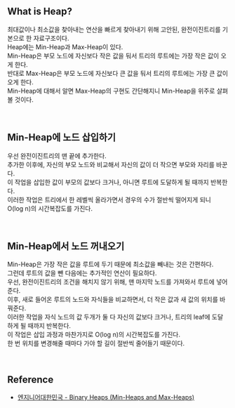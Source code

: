 ## What is Heap?

최대값이나 최소값을 찾아내는 연산을 빠르게 찾아내기 위해 고안된, 완전이진트리를 기본으로 한 자료구조이다.  
Heap에는 Min-Heap과 Max-Heap이 있다.  
Min-Heap은 부모 노드에 자신보다 작은 값을 둬서 트리의 루트에는 가장 작은 값이 오게 한다.  
반대로 Max-Heap은 부모 노드에 자신보다 큰 값을 둬서 트리의 루트에는 가장 큰 값이 오게 한다.  
Min-Heap에 대해서 알면 Max-Heap의 구현도 간단해지니 Min-Heap을 위주로 살펴볼 것이다.

</br>

## Min-Heap에 노드 삽입하기

우선 완전이진트리의 맨 끝에 추가한다.  
추가한 이후에, 자신의 부모 노드와 비교해서 자신의 값이 더 작으면 부모와 자리를 바꾼다.  
이 작업을 삽입한 값이 부모의 값보다 크거나, 아니면 루트에 도달하게 될 때까지 반복한다.  
이러한 작업은 트리에서 한 레벨씩 올라가면서 경우의 수가 절반씩 떨어지게 되니 O(log n)의 시간복잡도를 가진다.

</br>

## Min-Heap에서 노드 꺼내오기

Min-Heap은 가장 작은 값을 루트에 두기 때문에 최소값을 빼내는 것은 간편하다.  
그런데 루트의 값을 뺀 다음에는 추가적인 연산이 필요하다.  
우선, 완전이진트리의 조건을 해치지 않기 위해, 맨 마지막 노드를 가져와서 루트에 넣어준다.  
이후, 새로 들어온 루트의 노드와 자식들을 비교하면서, 더 작은 값과 새 값의 위치를 바꿔준다.  
이러한 작업을 자식 노드의 값 두개가 둘 다 자신의 값보다 크거나, 트리의 leaf에 도달하게 될 때까지 반복한다.  
이 작업은 삽입 과정과 마찬가지로 O(log n)의 시간복잡도를 가진다.  
한 번 위치를 변경해줄 때마다 가야 할 길이 절반씩 줄어들기 때문이다.

</br>

## Reference

- [엔지니어대한민국 - Binary Heaps (Min-Heaps and Max-Heaps)](https://www.youtube.com/watch?v=jfwjyJvbbBI&ab_channel=%EC%97%94%EC%A7%80%EB%8B%88%EC%96%B4%EB%8C%80%ED%95%9C%EB%AF%BC%EA%B5%AD)
